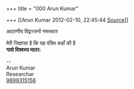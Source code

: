 +++
title = "000 Arun Kumar"

+++
[[Arun Kumar	2012-02-10, 22:45:44 [Source](https://groups.google.com/g/bvparishat/c/X9ccgucxv2Y)]]



आदरणीय विद्वज्जनों नमस्कार

मेरी जिज्ञासा है कि यह पंक्ति कहाँ की है  
**गावो विश्वस्य मातर:**





  
--  
Arun Kumar  
Researchar  
[9899315156](tel:(989)%20931-5156)  

